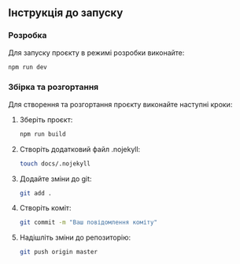 ## Інструкція до запуску

### Розробка
Для запуску проєкту в режимі розробки виконайте:

```bash
npm run dev
```

### Збірка та розгортання
Для створення та розгортання проєкту виконайте наступні кроки:

1. Зберіть проєкт:
   ```bash
   npm run build
   ```

2. Створіть додатковий файл .nojekyll:
   ```bash
   touch docs/.nojekyll
   ```

3. Додайте зміни до git:
   ```bash
   git add .
   ```

4. Створіть коміт:
   ```bash
   git commit -m "Ваш повідомлення коміту"
   ```

5. Надішліть зміни до репозиторію:
   ```bash
   git push origin master
   ```